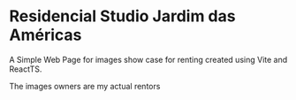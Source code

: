 #  Residencial Studio Jardim das Américas
A Simple Web Page for images show case for renting created using Vite and ReactTS.

The images owners are my actual rentors
